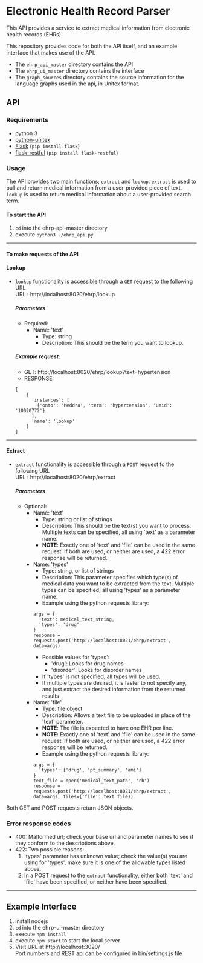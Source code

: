 # Electronic Health Record Parser
This API provides a service to extract medical information from electronic health records (EHRs).<br>

This repository provides code for both the API itself, and an example interface that makes use of the API.
+ The `ehrp_api_master` directory contains the API
+ The `ehrp_ui_master` directory contains the interface
+ The `graph_sources` directory contains the source information for the language graphs used in the api, in Unitex format.

## API
### Requirements
+ python 3
+ [python-unitex](https://github.com/patwat/python-unitex)
+ [Flask](https://flask.palletsprojects.com/en/1.1.x/installation/#install-flask) (`pip install flask`)
+ [flask-restful](https://flask-restful.readthedocs.io/en/latest/installation.html) (`pip install flask-restful`)

### Usage
The API provides two main functions; `extract` and `lookup`. `extract` is used to pull and return medical information from a user-provided piece of text. `lookup` is used to return medical information about a user-provided search term.

#### To start the API
1. `cd` into the ehrp-api-master directory
2. execute `python3 ./ehrp_api.py`

___
#### To make requests of the API

  #### Lookup
  + `lookup` functionality is accessible through a `GET` request to the following URL<br>
    URL : http://localhost:8020/ehrp/lookup<br>
    ##### Parameters
    + Required:<br>
      + Name: 'text'
        + Type: string
        + Description: This should be the term you want to lookup.<br>

    ##### Example request:
    + GET: http://localhost:8020/ehrp/lookup?text=hypertension
    + RESPONSE:<br>
    ```
    [
        {
          'instances': [
            {'onto': 'Meddra', 'term': 'hypertension', 'umid': '10020772'}
          ],
          'name': 'lookup'
        }
    ]
    ```
___

#### Extract
  + `extract` functionality is accessible through a `POST` request to the following URL<br>
    URL : http://localhost:8020/ehrp/extract
    ##### Parameters
    + Optional:
      + Name: 'text'
        + Type: string or list of strings
        + Description: This should be the text(s) you want to process. Multiple texts can be specified, all using 'text' as a parameter name.
        + **NOTE**: Exactly one of 'text' and 'file' can be used in the same request. If both are used, or neither are used, a 422 error response will be returned.
      + Name: 'types'
        + Type: string, or list of strings
        + Description: This parameter specifies which type(s) of medical data you want to be extracted from the text. Multiple types can be specified, all using 'types' as a parameter name.
        + Example using the python requests library:<br>
        ```
        args = {
          'text': medical_text_string,
          'types': 'drug'
        }
        response = requests.post('http://localhost:8021/ehrp/extract', data=args)
        ```
        + Possible values for 'types':  
          + 'drug': Looks for drug names
          + 'disorder': Looks for disorder names
        + If 'types' is not specified, all types will be used.
        + If multiple types are desired, it is faster to not specify any, and just extract the desired information from the returned results
      + Name: 'file'
        + Type: file object
        + Description: Allows a text file to be uploaded in place of the 'text' parameter.
        + **NOTE**: The file is expected to have one EHR per line.
        + **NOTE**: Exactly one of 'text' and 'file' can be used in the same request. If both are used, or neither are used, a 422 error response will be returned.
        + Example using the python requests library:
        ```
        args = {
          'types': ['drug', 'pt_summary', 'ami']
        }
        text_file = open('medical_text_path', 'rb')
        response = requests.post('http://localhost:8021/ehrp/extract', data=args, files={'file': text_file))
        ```

Both GET and POST requests return JSON objects.

### Error response codes
* 400: Malformed url; check your base url and parameter names to see if they conform to the descriptions above.
* 422: Two possible reasons:
  1. 'types' parameter has unknown value; check the value(s) you are using for 'types', make sure it is one of the allowable types listed above.
  2. In a POST request to the `extract` functionality, either both 'text' and 'file' have been specified, or neither have been specified.




___
## Example Interface
1. install nodejs
2. `cd` into the ehrp-ui-master directory
3. execute `npm install`
4. execute `npm start` to start the local server
5. Visit URL at http://localhost:3020/<br>
Port numbers and REST api can be configured in bin/settings.js file

